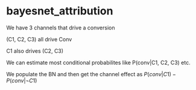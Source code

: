 # bayesnet_attribution

We have 3 channels that drive a conversion

(C1, C2, C3) all drive Conv

C1 also drives (C2, C3)

We can estimate most conditional probabilites like P(conv|C1, C2, C3) etc.

We populate the BN and then get the channel effect as $P(conv|C1) - P(conv|\neg C1)$

